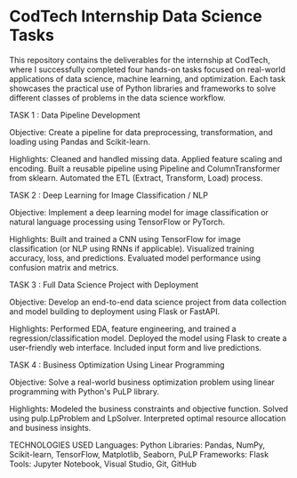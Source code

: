 # CodTech Internship Data Science Tasks

This repository contains the deliverables for the internship at CodTech, where I successfully completed four hands-on tasks focused on real-world applications of data science, machine learning, and optimization. Each task showcases the practical use of Python libraries and frameworks to solve different classes of problems in the data science workflow.

TASK 1 : Data Pipeline Development

Objective:
Create a pipeline for data preprocessing, transformation, and loading using Pandas and Scikit-learn.

Highlights:
Cleaned and handled missing data.
Applied feature scaling and encoding.
Built a reusable pipeline using Pipeline and ColumnTransformer from sklearn.
Automated the ETL (Extract, Transform, Load) process.

TASK 2 : Deep Learning for Image Classification / NLP

Objective:
Implement a deep learning model for image classification or natural language processing using TensorFlow or PyTorch.

Highlights:
Built and trained a CNN using TensorFlow for image classification (or NLP using RNNs if applicable).
Visualized training accuracy, loss, and predictions.
Evaluated model performance using confusion matrix and metrics.

TASK 3 : Full Data Science Project with Deployment


Objective:
Develop an end-to-end data science project from data collection and model building to deployment using Flask or FastAPI.

Highlights:
Performed EDA, feature engineering, and trained a regression/classification model.
Deployed the model using Flask to create a user-friendly web interface.
Included input form and live predictions.

TASK 4 : Business Optimization Using Linear Programming

Objective:
Solve a real-world business optimization problem using linear programming with Python's PuLP library.

Highlights:
Modeled the business constraints and objective function.
Solved using pulp.LpProblem and LpSolver.
Interpreted optimal resource allocation and business insights.


TECHNOLOGIES USED
Languages: Python
Libraries: Pandas, NumPy, Scikit-learn, TensorFlow, Matplotlib, Seaborn, PuLP
Frameworks: Flask
Tools: Jupyter Notebook, Visual Studio, Git, GitHub

